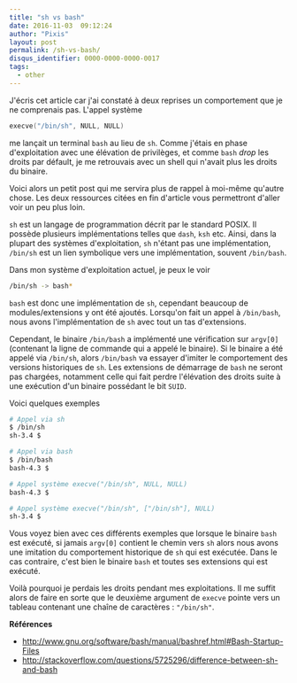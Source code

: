 ```yaml
---
title: "sh vs bash"
date: 2016-11-03  09:12:24
author: "Pixis"
layout: post
permalink: /sh-vs-bash/
disqus_identifier: 0000-0000-0000-0017
tags:
  - other
---
```


J'écris cet article car j'ai constaté à deux reprises un comportement que je ne comprenais pas. L'appel système

```c
execve("/bin/sh", NULL, NULL)
```

me lançait un terminal `bash` au lieu de `sh`. Comme j'étais en phase d'exploitation avec une élévation de privilèges, et comme `bash` _drop_ les droits par défault, je me retrouvais avec un shell qui n'avait plus les droits du binaire.

Voici alors un petit post qui me servira plus de rappel à moi-même qu'autre chose. Les deux ressources citées en fin d'article vous permettront d'aller voir un peu plus loin. 

<!--more-->


`sh` est un langage de programmation décrit par le standard POSIX. Il possède plusieurs implémentations telles que `dash`, `ksh` etc.
Ainsi, dans la plupart des systèmes d'exploitation, `sh` n'étant pas une implémentation, `/bin/sh` est un lien symbolique vers une implémentation, souvent `/bin/bash`.

Dans mon système d'exploitation actuel, je peux le voir

```sh
/bin/sh -> bash*
```

`bash` est donc une implémentation de `sh`, cependant beaucoup de modules/extensions y ont été ajoutés. Lorsqu'on fait un appel à `/bin/bash`, nous avons l'implémentation de `sh` avec tout un tas d'extensions.

Cependant, le binaire `/bin/bash` a implémenté une vérification sur `argv[0]` (contenant la ligne de commande qui a appelé le binaire). Si le binaire a été appelé via `/bin/sh`, alors `/bin/bash` va essayer d'imiter le comportement des versions historiques de `sh`. Les extensions de démarrage de `bash` ne seront pas chargées, notamment celle qui fait perdre l'élévation des droits suite à une exécution d'un binaire possédant le bit `SUID`.

Voici quelques exemples

```sh
# Appel via sh
$ /bin/sh
sh-3.4 $ 

# Appel via bash
$ /bin/bash
bash-4.3 $ 

# Appel système execve("/bin/sh", NULL, NULL)
bash-4.3 $ 

# Appel système execve("/bin/sh", ["/bin/sh"], NULL)
sh-3.4 $ 
```

Vous voyez bien avec ces différents exemples que lorsque le binaire `bash` est exécuté, si jamais `argv[0]` contient le chemin vers `sh` alors nous avons une imitation du comportement historique de `sh` qui est exécutée. Dans le cas contraire, c'est bien le binaire `bash` et toutes ses extensions qui est exécuté.

Voilà pourquoi je perdais les droits pendant mes exploitations. Il me suffit alors de faire en sorte que le deuxième argument de `execve` pointe vers un tableau contenant une chaîne de caractères : `"/bin/sh"`.

**Références**

* http://www.gnu.org/software/bash/manual/bashref.html#Bash-Startup-Files
* http://stackoverflow.com/questions/5725296/difference-between-sh-and-bash
